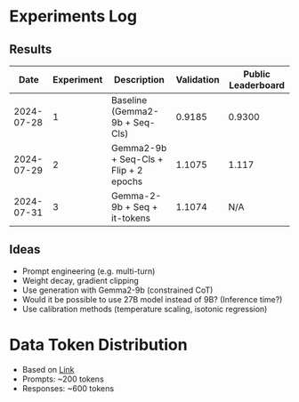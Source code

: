 # Experiments Log



## Results

| Date | Experiment | Description | Validation | Public Leaderboard |
|------|------------|-------------|------------|--------------------|
| 2024-07-28 | 1 | Baseline (Gemma2-9b + Seq-Cls) | 0.9185 | 0.9300|
| 2024-07-29 | 2 | Gemma2-9b + Seq-Cls + Flip + 2 epochs | 1.1075 | 1.117 |
| 2024-07-31 | 3 | Gemma-2-9b + Seq + it-tokens | 1.1074 | N/A |


## Ideas
- Prompt engineering (e.g. multi-turn)
- Weight decay, gradient clipping
- Use generation with Gemma2-9b (constrained CoT)
- Would it be possible to use 27B model instead of 9B? (Inference time?)
- Use calibration methods (temperature scaling, isotonic regression)


# Data Token Distribution
- Based on [Link](https://www.kaggle.com/competitions/lmsys-chatbot-arena/discussion/522778)
- Prompts: ~200 tokens
- Responses: ~600 tokens